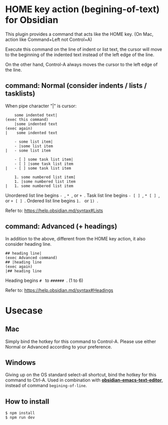 # HOME key action (begining-of-text) for Obsidian

This plugin provides a command that acts like the HOME key.
(On Mac, action like Command+Left not Control+A)

Execute this command on the line of indent or list text,
the cursor will move to the beginning of the indented text
instead of the left edge of the line.

On the other hand, Control-A always moves the cursor to the left edge of the line.

## command: Normal (consider indents / lists / tasklists)

When pipe character "|" is cursor:

```
    some indented text|
(exec this command)
    |some indented text
(exec again)
|    some indented text

    - some list item|
    - |some list item
|   - some list item

    - [ ] some task list item|
    - [ ] |some task list item
|   - [ ] some task list item

    1. some numbered list item|
    1. |some numbered list item
|   1. some numbered list item
```

Unordered list line begins `- `, `* `, or `+ `.
Task list line begins `- [ ] `, `* [ ] `, or `+ [ ] `.
Ordered list line begins `1. ` or `1) `.

Refer to: https://help.obsidian.md/syntax#Lists

## command: Advanced (+ headings)

In addition to the above, different from the HOME key action, it also consider heading line.

```
## heading line|
(exec Advanced command)
## |heading line
(exec again)
|## heading line
```
Heading begins `# ` to `###### `. (1 to 6)

Refer to: https://help.obsidian.md/syntax#Headings

# Usecase
## Mac
Simply bind the hotkey for this command to Control-A.
Please use either Normal or Advanced according to your preference.

## Windows
Giving up on the OS standard select-all shortcut,
bind the hotkey for this command to Ctrl-A.
Used in combination with **[obsidian-emacs-text-editor](https://github.com/Klojer/obsidian-emacs-text-editor)**,
instead of command `begining-of-line`.


## How to install
```
$ npm install
$ npm run dev
```
